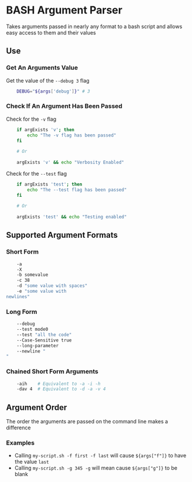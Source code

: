 # BASH Argument Parser

Takes arguments passed in nearly any format to a bash script and allows easy access to them and their values

## Use

### Get An Arguments Value

Get the value of the `--debug 3` flag

```bash
	DEBUG="${args['debug']}" # 3
```

### Check If An Argument Has Been Passed

Check for the `-v` flag

```bash
	if argExists 'v'; then
    	echo "The -v flag has been passed"
    fi
    
    # Or
    
    argExists 'v' && echo "Verbosity Enabled"
```

Check for the `--test` flag

```bash
	if argExists 'test'; then
    	echo "The --test flag has been passed"
    fi
    
    # Or
    
    argExists 'test' && echo "Testing enabled"
```

## Supported Argument Formats

### Short Form

```bash
	-a
	-X
	-b somevalue
	-c 38
	-d "some value with spaces"
	-e "some value with
newlines"
```

### Long Form

```bash
	--debug
	--test mode0
	--test "all the code"
	--Case-Sensitive true
	--long-parameter
	--newline "
"
```

### Chained Short Form Arguments

```bash
	-aih	# Equivalent to -a -i -h
	-dav 4	# Equivalent to -d -a -v 4
```

## Argument Order

The order the arguments are passed on the command line makes a difference

### Examples

* Calling `my-script.sh -f first -f last` will cause `${args["f"]}` to have the value `last`
* Calling `my-script.sh -g 345 -g` will mean cause `${args["g"]}` to be blank